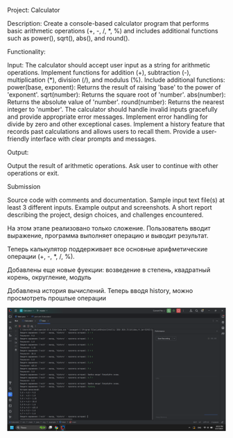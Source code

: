 Project: Calculator

Description: Create a console-based calculator program that performs basic arithmetic operations (+, -, /, *, %) and includes additional functions such as power(), sqrt(), abs(), and round().

Functionality:

Input:
The calculator should accept user input as a string for arithmetic operations.
Implement functions for addition (+), subtraction (-), multiplication (*), division (/), and modulus (%).
Include additional functions:
power(base, exponent): Returns the result of raising 'base' to the power of 'exponent'.
sqrt(number): Returns the square root of 'number'.
abs(number): Returns the absolute value of 'number'.
round(number): Returns the nearest integer to 'number'.
The calculator should handle invalid inputs gracefully and provide appropriate error messages.
Implement error handling for divide by zero and other exceptional cases.
Implement a history feature that records past calculations and allows users to recall them.
Provide a user-friendly interface with clear prompts and messages.

Output:

Output the result of arithmetic operations.
Ask user to continue with other operations or exit.

Submission

Source code with comments and documentation.
Sample input text file(s) at least 3 different inputs.
Example output and screenshots.
A short report describing the project, design choices, and challenges encountered.



На этом этапе реализовано только сложение. Пользователь вводит выражение, программа выполняет операцию и выводит результат.


Теперь калькулятор поддерживает все основные арифметические операции (+, -, *, /, %).


Добавлены еще новые фуекции: возведение в степень, квадратный корень, округление, модуль


Добавлена история вычислений. Теперь вводя history, можно просмотреть прошлые операции


![Calculator](https://github.com/Mars1kg/Calculator_Java/blob/master/Calculator.png)
